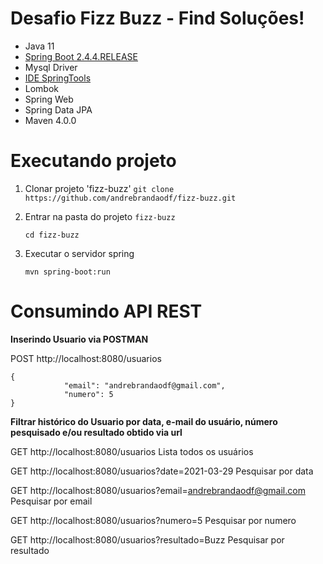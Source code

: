 # Desafio Fizz Buzz - Find Soluções!

* Java 11
* [Spring Boot 2.4.4.RELEASE](https://start.spring.io/)
* Mysql Driver
* [IDE SpringTools](https://spring.io/tools)
* Lombok
* Spring Web
* Spring Data JPA
* Maven 4.0.0

# Executando projeto

1. Clonar projeto 'fizz-buzz'
	`git clone https://github.com/andrebrandaodf/fizz-buzz.git`
	
2. Entrar na pasta do projeto `fizz-buzz` 

	`cd fizz-buzz`
 
3. Executar o servidor spring 

	`mvn spring-boot:run`

# Consumindo API REST

**Inserindo Usuario via POSTMAN**

POST http://localhost:8080/usuarios 

```
{
            "email": "andrebrandaodf@gmail.com",
            "numero": 5
}
```

**Filtrar histórico do Usuario por data, e-mail do usuário, número pesquisado e/ou resultado obtido via url**

GET http://localhost:8080/usuarios Lista todos os usuários
    
GET http://localhost:8080/usuarios?date=2021-03-29 Pesquisar por data

GET http://localhost:8080/usuarios?email=andrebrandaodf@gmail.com Pesquisar por email

GET http://localhost:8080/usuarios?numero=5 Pesquisar por numero

GET http://localhost:8080/usuarios?resultado=Buzz Pesquisar por resultado
